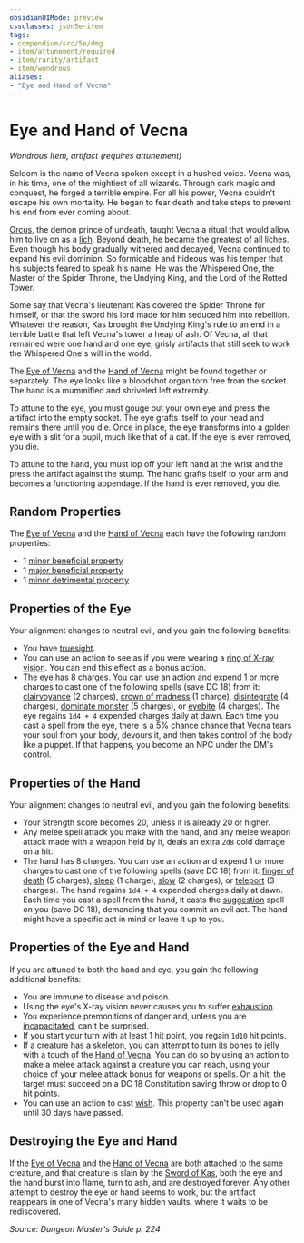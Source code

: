 ```yaml
---
obsidianUIMode: preview
cssclasses: json5e-item
tags:
- compendium/src/5e/dmg
- item/attunement/required
- item/rarity/artifact
- item/wondrous
aliases: 
- "Eye and Hand of Vecna"
---
```

# Eye and Hand of Vecna
*Wondrous Item, artifact (requires attunement)*  


Seldom is the name of Vecna spoken except in a hushed voice. Vecna was, in his time, one of the mightiest of all wizards. Through dark magic and conquest, he forged a terrible empire. For all his power, Vecna couldn't escape his own mortality. He began to fear death and take steps to prevent his end from ever coming about.

[Orcus](5E2014官方资源/bestiary/npc/orcus-mpmm.md), the demon prince of undeath, taught Vecna a ritual that would allow him to live on as a [lich](5E2014官方资源/bestiary/undead/lich.md). Beyond death, he became the greatest of all liches. Even though his body gradually withered and decayed, Vecna continued to expand his evil dominion. So formidable and hideous was his temper that his subjects feared to speak his name. He was the Whispered One, the Master of the Spider Throne, the Undying King, and the Lord of the Rotted Tower.

Some say that Vecna's lieutenant Kas coveted the Spider Throne for himself, or that the sword his lord made for him seduced him into rebellion. Whatever the reason, Kas brought the Undying King's rule to an end in a terrible battle that left Vecna's tower a heap of ash. Of Vecna, all that remained were one hand and one eye, grisly artifacts that still seek to work the Whispered One's will in the world.

The [Eye of Vecna](5E2014官方资源/items/eye-of-vecna.md) and the [Hand of Vecna](5E2014官方资源/items/hand-of-vecna.md) might be found together or separately. The eye looks like a bloodshot organ torn free from the socket. The hand is a mummified and shriveled left extremity.

To attune to the eye, you must gouge out your own eye and press the artifact into the empty socket. The eye grafts itself to your head and remains there until you die. Once in place, the eye transforms into a golden eye with a slit for a pupil, much like that of a cat. If the eye is ever removed, you die.

To attune to the hand, you must lop off your left hand at the wrist and the press the artifact against the stump. The hand grafts itself to your arm and becomes a functioning appendage. If the hand is ever removed, you die.

## Random Properties

The [Eye of Vecna](5E2014官方资源/items/eye-of-vecna.md) and the [Hand of Vecna](5E2014官方资源/items/hand-of-vecna.md) each have the following random properties:

- 1 [minor beneficial property](5E2014官方资源/tables/artifact-properties-minor-beneficial-properties.md)  
- 1 [major beneficial property](5E2014官方资源/tables/artifact-properties-major-beneficial-properties.md)  
- 1 [minor detrimental property](5E2014官方资源/tables/artifact-properties-minor-detrimental-properties.md)  

## Properties of the Eye

Your alignment changes to neutral evil, and you gain the following benefits:

- You have [truesight](5E2014官方资源/规则/senses.md#truesight).  
- You can use an action to see as if you were wearing a [ring of X-ray vision](5E2014官方资源/items/ring-of-x-ray-vision.md). You can end this effect as a bonus action.  
- The eye has 8 charges. You can use an action and expend 1 or more charges to cast one of the following spells (save DC 18) from it: [clairvoyance](5E2014官方资源/spells/clairvoyance.md) (2 charges), [crown of madness](5E2014官方资源/spells/crown-of-madness.md) (1 charge), [disintegrate](5E2014官方资源/spells/disintegrate.md) (4 charges), [dominate monster](5E2014官方资源/spells/dominate-monster.md) (5 charges), or [eyebite](5E2014官方资源/spells/eyebite.md) (4 charges). The eye regains `1d4 + 4` expended charges daily at dawn. Each time you cast a spell from the eye, there is a 5% chance chance that Vecna tears your soul from your body, devours it, and then takes control of the body like a puppet. If that happens, you become an NPC under the DM's control.  

## Properties of the Hand

Your alignment changes to neutral evil, and you gain the following benefits:

- Your Strength score becomes 20, unless it is already 20 or higher.  
- Any melee spell attack you make with the hand, and any melee weapon attack made with a weapon held by it, deals an extra `2d8` cold damage on a hit.  
- The hand has 8 charges. You can use an action and expend 1 or more charges to cast one of the following spells (save DC 18) from it: [finger of death](5E2014官方资源/spells/finger-of-death.md) (5 charges), [sleep](5E2014官方资源/spells/sleep.md) (1 charge), [slow](5E2014官方资源/spells/slow.md) (2 charges), or [teleport](5E2014官方资源/spells/teleport.md) (3 charges). The hand regains `1d4 + 4` expended charges daily at dawn. Each time you cast a spell from the hand, it casts the [suggestion](5E2014官方资源/spells/suggestion.md) spell on you (save DC 18), demanding that you commit an evil act. The hand might have a specific act in mind or leave it up to you.  

## Properties of the Eye and Hand

If you are attuned to both the hand and eye, you gain the following additional benefits:

- You are immune to disease and poison.  
- Using the eye's X-ray vision never causes you to suffer [exhaustion](5E2014官方资源/规则/conditions.md#exhaustion).  
- You experience premonitions of danger and, unless you are [incapacitated](5E2014官方资源/规则/conditions.md#incapacitated), can't be surprised.  
- If you start your turn with at least 1 hit point, you regain `1d10` hit points.  
- If a creature has a skeleton, you can attempt to turn its bones to jelly with a touch of the [Hand of Vecna](5E2014官方资源/items/hand-of-vecna.md). You can do so by using an action to make a melee attack against a creature you can reach, using your choice of your melee attack bonus for weapons or spells. On a hit, the target must succeed on a DC 18 Constitution saving throw or drop to 0 hit points.  
- You can use an action to cast [wish](5E2014官方资源/spells/wish.md). This property can't be used again until 30 days have passed.  

## Destroying the Eye and Hand

If the [Eye of Vecna](5E2014官方资源/items/eye-of-vecna.md) and the [Hand of Vecna](5E2014官方资源/items/hand-of-vecna.md) are both attached to the same creature, and that creature is slain by the [Sword of Kas](5E2014官方资源/items/sword-of-kas.md), both the eye and the hand burst into flame, turn to ash, and are destroyed forever. Any other attempt to destroy the eye or hand seems to work, but the artifact reappears in one of Vecna's many hidden vaults, where it waits to be rediscovered.

*Source: Dungeon Master's Guide p. 224*